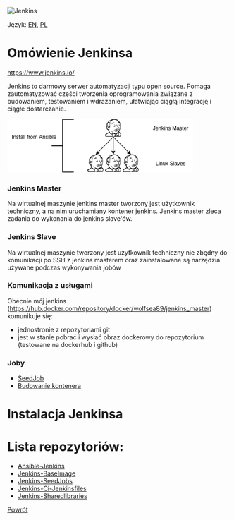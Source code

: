 ![Jenkins](../__images/jenkins/jenkins.png)

Język: [EN](README.md), [PL](README.PL.md)

Omówienie Jenkinsa
=========
https://www.jenkins.io/

Jenkins to darmowy serwer automatyzacji typu open source. Pomaga zautomatyzować części tworzenia oprogramowania związane z budowaniem, testowaniem i wdrażaniem, ułatwiając ciągłą integrację i ciągłe dostarczanie.

![Infrastructure](../../__images/jenkins/Jenkins_infrastructure.png)

### Jenkins Master
Na wirtualnej maszynie jenkins master tworzony jest użytkownik techniczny, a na nim uruchamiany kontener jenkins. Jenkins master zleca zadania do wykonania do jenkins slave'ów.

### Jenkins Slave
Na wirtualnej maszynie tworzony jest użytkownik techniczny nie zbędny do komunikacji po SSH z jenkins masterem oraz zainstalowane są narzędzia używane podczas wykonywania jobów

### Komunikacja z usługami
Obecnie mój jenkins (https://hub.docker.com/repository/docker/wolfsea89/jenkins_master) komunikuje się:
- jednostronie z repozytoriami git
- jest w stanie pobrać i wysłać obraz dockerowy do repozytorium (testowane na dockerhub i github)


### Joby
- [SeedJob](jobs/seedJobs.PL.md)
- [Budowanie kontenera](jobs/buildContainer.PL.md)


Instalacja Jenkinsa
=========


Lista repozytoriów:
=========
- [Ansible-Jenkins](https://github.com/wolfsea89/Ansible-Jenkins.git)
- [Jenkins-BaseImage](https://github.com/wolfsea89/Jenkins-BaseImage.git)
- [Jenkins-SeedJobs](https://github.com/wolfsea89/Jenkins-SeedJobs.git)
- [Jenkins-Ci-Jenkinsfiles](https://github.com/wolfsea89/Jenkins-Ci-Jenkinsfiles.git)
- [Jenkins-Sharedlibraries](https://github.com/wolfsea89/Jenkins-Sharedlibraries.git)

[Powrót](../../../../README.md)